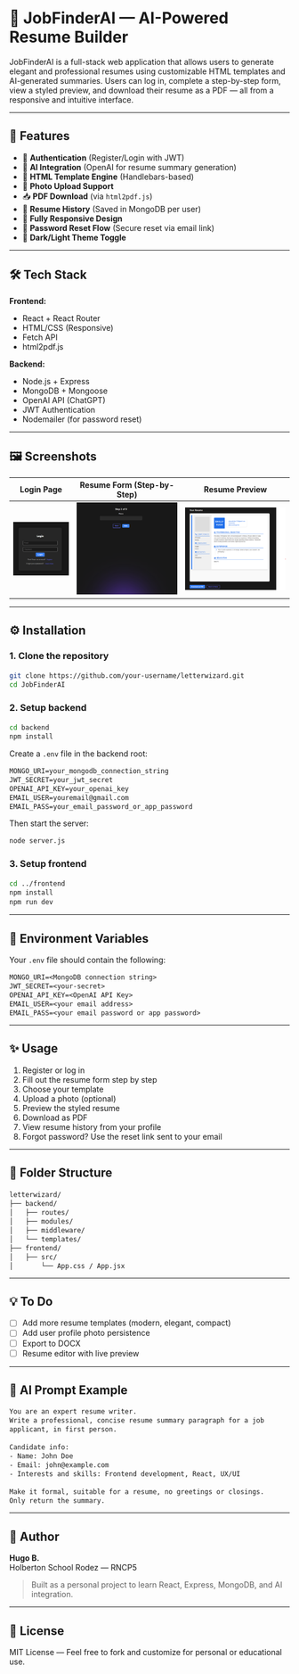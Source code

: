 
# 📄 JobFinderAI — AI-Powered Resume Builder

JobFinderAI is a full-stack web application that allows users to generate elegant and professional resumes using customizable HTML templates and AI-generated summaries. Users can log in, complete a step-by-step form, view a styled preview, and download their resume as a PDF — all from a responsive and intuitive interface.

---

## 🚀 Features

- 🔐 **Authentication** (Register/Login with JWT)
- 🧠 **AI Integration** (OpenAI for resume summary generation)
- 🎨 **HTML Template Engine** (Handlebars-based)
- 📸 **Photo Upload Support**
- 📥 **PDF Download** (via `html2pdf.js`)
- 💾 **Resume History** (Saved in MongoDB per user)
- 📱 **Fully Responsive Design**
- 🔁 **Password Reset Flow** (Secure reset via email link)
- 🌙 **Dark/Light Theme Toggle**

---

## 🛠️ Tech Stack

**Frontend:**

- React + React Router
- HTML/CSS (Responsive)
- Fetch API
- html2pdf.js

**Backend:**

- Node.js + Express
- MongoDB + Mongoose
- OpenAI API (ChatGPT)
- JWT Authentication
- Nodemailer (for password reset)

---

## 🖼️ Screenshots

| Login Page | Resume Form (Step-by-Step) | Resume Preview |
|------------|----------------------------|----------------|
| ![Login](docs/screenshot-login.png) | ![Form](docs/screenshot-form.png) | ![Preview](docs/screenshot-preview.png) |

---

## ⚙️ Installation

### 1. Clone the repository
```bash
git clone https://github.com/your-username/letterwizard.git
cd JobFinderAI
```

### 2. Setup backend
```bash
cd backend
npm install
```

Create a `.env` file in the backend root:

```env
MONGO_URI=your_mongodb_connection_string
JWT_SECRET=your_jwt_secret
OPENAI_API_KEY=your_openai_key
EMAIL_USER=youremail@gmail.com
EMAIL_PASS=your_email_password_or_app_password
```

Then start the server:
```bash
node server.js
```

### 3. Setup frontend
```bash
cd ../frontend
npm install
npm run dev
```

---

## 🔐 Environment Variables

Your `.env` file should contain the following:

```env
MONGO_URI=<MongoDB connection string>
JWT_SECRET=<your-secret>
OPENAI_API_KEY=<OpenAI API Key>
EMAIL_USER=<your email address>
EMAIL_PASS=<your email password or app password>
```

---

## ✨ Usage

1. Register or log in
2. Fill out the resume form step by step
3. Choose your template
4. Upload a photo (optional)
5. Preview the styled resume
6. Download as PDF
7. View resume history from your profile
8. Forgot password? Use the reset link sent to your email

---

## 📁 Folder Structure

```
letterwizard/
├── backend/
│   ├── routes/
│   ├── modules/
│   ├── middleware/
│   └── templates/
├── frontend/
│   ├── src/
│       └── App.css / App.jsx
```

---

## 💡 To Do

- [ ] Add more resume templates (modern, elegant, compact)
- [ ] Add user profile photo persistence
- [ ] Export to DOCX
- [ ] Resume editor with live preview

---

## 🧠 AI Prompt Example

```
You are an expert resume writer.
Write a professional, concise resume summary paragraph for a job applicant, in first person.

Candidate info:
- Name: John Doe
- Email: john@example.com
- Interests and skills: Frontend development, React, UX/UI

Make it formal, suitable for a resume, no greetings or closings.
Only return the summary.
```

---

## 👤 Author

**Hugo B.**  
Holberton School Rodez — RNCP5 
> Built as a personal project to learn React, Express, MongoDB, and AI integration.

---

## 📃 License

MIT License — Feel free to fork and customize for personal or educational use.
